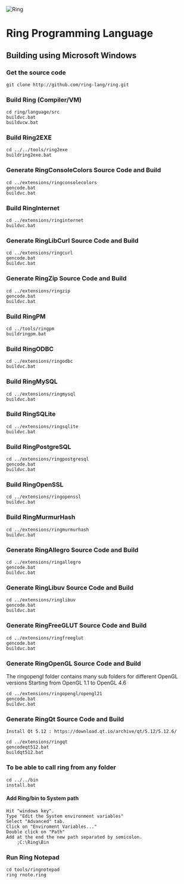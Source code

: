![Ring](http://ring-lang.sf.net/thering.jpg)

# Ring Programming Language

## Building using Microsoft Windows 

### Get the source code

	git clone http://github.com/ring-lang/ring.git
	
### Build Ring (Compiler/VM)
	
	cd ring/language/src
	buildvc.bat
	buildvcw.bat

### Build Ring2EXE 

	cd ../../tools/ring2exe
	buildring2exe.bat 

### Generate RingConsoleColors Source Code and Build 
	
	cd ../extensions/ringconsolecolors
	gencode.bat
	buildvc.bat

### Build RingInternet
	
	cd ../extensions/ringinternet
	buildvc.bat

### Generate RingLibCurl Source Code and Build 
	
	cd ../extensions/ringcurl
	gencode.bat
	buildvc.bat

### Generate RingZip Source Code and Build 
	
	cd ../extensions/ringzip
	gencode.bat
	buildvc.bat

### Build RingPM

	cd ../tools/ringpm
	buildringpm.bat 
	
### Build RingODBC
	
	cd ../extensions/ringodbc
	buildvc.bat

### Build RingMySQL
	
	cd ../extensions/ringmysql
	buildvc.bat

### Build RingSQLite
	
	cd ../extensions/ringsqlite
	buildvc.bat

### Build RingPostgreSQL
	
	cd ../extensions/ringpostgresql
	gencode.bat
	buildvc.bat

### Build RingOpenSSL
	
	cd ../extensions/ringopenssl
	buildvc.bat

### Build RingMurmurHash
	
	cd ../extensions/ringmurmurhash
	buildvc.bat
	
### Generate RingAllegro Source Code and Build 
	
	cd ../extensions/ringallegro
	gencode.bat
	buildvc.bat
	
### Generate RingLibuv Source Code and Build 
	
	cd ../extensions/ringlibuv
	gencode.bat
	buildvc.bat

### Generate RingFreeGLUT Source Code and Build 
	
	cd ../extensions/ringfreeglut
	gencode.bat
	buildvc.bat

### Generate RingOpenGL Source Code and Build 

The ringopengl folder contains many sub folders for different OpenGL versions
Starting from OpenGL 1.1 to OpenGL 4.6
	
	cd ../extensions/ringopengl/opengl21
	gencode.bat
	buildvc.bat
	
### Generate RingQt Source Code and Build

	Install Qt 5.12 : https://download.qt.io/archive/qt/5.12/5.12.6/
	
	cd ../extensions/ringqt
	gencodeqt512.bat
	buildqt512.bat

### To be able to call ring from any folder 
	
	cd ../../bin
	install.bat
	
#### Add Ring/bin to System path

	Hit "windows key".
	Type "Edit the System environment variables"
	Select "Advanced" tab.
	Click on "Enviroment Variables..."
	Double click on "Path"
	Add at the end the new path separated by semicolon. 
		;C:\Ring\Bin
	
### Run Ring Notepad
	
	cd tools/ringnotepad
	ring rnote.ring
